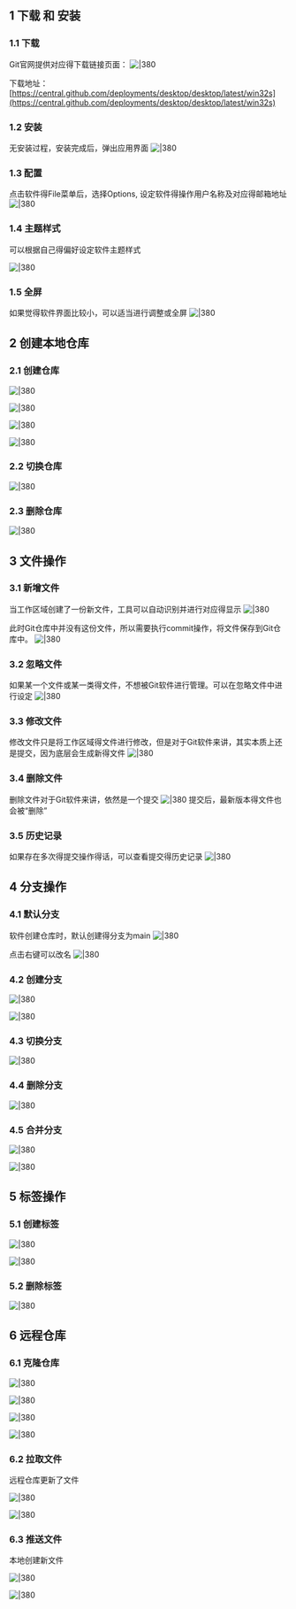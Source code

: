 ## 1 下载 和 安装

### 1.1 下载

Git官网提供对应得下载链接页面：
![|380](https://my-obsidian-image.oss-cn-guangzhou.aliyuncs.com/2024/04/ce79e2dd74a5589fc278f1f5d4447cbf.png)

下载地址：[https://central.github.com/deployments/desktop/desktop/latest/win32s](https://central.github.com/deployments/desktop/desktop/latest/win32s)
### 1.2 安装

无安装过程，安装完成后，弹出应用界面
![|380](https://my-obsidian-image.oss-cn-guangzhou.aliyuncs.com/2024/04/c595b930cf45f2cf6502ed65d4b150c6.png)
### 1.3 配置

点击软件得File菜单后，选择Options, 设定软件得操作用户名称及对应得邮箱地址
![|380](https://my-obsidian-image.oss-cn-guangzhou.aliyuncs.com/2024/04/d7470000c8ad5166494ba095ed012122.png)

### 1.4 主题样式

可以根据自己得偏好设定软件主题样式

![|380](https://my-obsidian-image.oss-cn-guangzhou.aliyuncs.com/2024/04/e90ce3e511650c616d23e6fc6665296a.png)

### 1.5 全屏

如果觉得软件界面比较小，可以适当进行调整或全屏
![|380](https://my-obsidian-image.oss-cn-guangzhou.aliyuncs.com/2024/04/ecde0394779c33d130b90d3da0f0713e.png)

## 2 创建本地仓库

### 2.1 创建仓库

![|380](https://my-obsidian-image.oss-cn-guangzhou.aliyuncs.com/2024/04/226774f90580dcfdc8816a5a9c2550ab.png)

![|380](https://my-obsidian-image.oss-cn-guangzhou.aliyuncs.com/2024/04/c00453448340d379edc10fe9b5b80726.png)

![|380](https://my-obsidian-image.oss-cn-guangzhou.aliyuncs.com/2024/04/d22ea0c5c4f30a885e63b912acbf27eb.png)

![|380](https://my-obsidian-image.oss-cn-guangzhou.aliyuncs.com/2024/04/84c00486137ef6227ae84886b5a276ee.png)

### 2.2 切换仓库

![|380](https://my-obsidian-image.oss-cn-guangzhou.aliyuncs.com/2024/04/cedf1a382f942373f235d4a73312f519.png)

### 2.3 删除仓库

![|380](https://my-obsidian-image.oss-cn-guangzhou.aliyuncs.com/2024/04/b8be4be285fdc46ac5e5d5dacf944c1a.png)

## 3 文件操作

### 3.1 新增文件

当工作区域创建了一份新文件，工具可以自动识别并进行对应得显示
![|380](https://my-obsidian-image.oss-cn-guangzhou.aliyuncs.com/2024/04/d8b4e997636413a2c0f41a8ad8470b14.png)

此时Git仓库中并没有这份文件，所以需要执行commit操作，将文件保存到Git仓库中。
![|380](https://my-obsidian-image.oss-cn-guangzhou.aliyuncs.com/2024/04/315517b753d2e3dcd678b98b1cab342f.png)
### 3.2 忽略文件

如果某一个文件或某一类得文件，不想被Git软件进行管理。可以在忽略文件中进行设定
![|380](https://my-obsidian-image.oss-cn-guangzhou.aliyuncs.com/2024/04/8e9fa741a6831124f1462c2de756edb8.png)

### 3.3 修改文件

修改文件只是将工作区域得文件进行修改，但是对于Git软件来讲，其实本质上还是提交，因为底层会生成新得文件
![|380](https://my-obsidian-image.oss-cn-guangzhou.aliyuncs.com/2024/04/ce6b563f7a3a52c34610d14b4a357269.png)
### 3.4 删除文件

删除文件对于Git软件来讲，依然是一个提交
![|380](https://my-obsidian-image.oss-cn-guangzhou.aliyuncs.com/2024/04/38aa77e5c6ec95106bb01d46084b35f9.png)
提交后，最新版本得文件也会被“删除”

### 3.5 历史记录

如果存在多次得提交操作得话，可以查看提交得历史记录
![|380](https://my-obsidian-image.oss-cn-guangzhou.aliyuncs.com/2024/04/4020317346ceab7d67eea48615a9c0d7.png)

## 4 分支操作

### 4.1 默认分支

软件创建仓库时，默认创建得分支为main
![|380](https://my-obsidian-image.oss-cn-guangzhou.aliyuncs.com/2024/04/122545a9289172fdb9c572caca508064.png)

点击右键可以改名
![|380](https://my-obsidian-image.oss-cn-guangzhou.aliyuncs.com/2024/04/530e97d15abda038d5a2697bd2e669bc.png)

### 4.2 创建分支

![|380](https://my-obsidian-image.oss-cn-guangzhou.aliyuncs.com/2024/04/75fe23645ba03a9b541a60aa03eca285.png)

![|380](https://my-obsidian-image.oss-cn-guangzhou.aliyuncs.com/2024/04/9f185765dcbb5363fe8805ae91d1c614.png)

### 4.3 切换分支

![|380](https://my-obsidian-image.oss-cn-guangzhou.aliyuncs.com/2024/04/b7b955ec1ac0164beeabcae64acf107e.png)

### 4.4 删除分支

![|380](https://my-obsidian-image.oss-cn-guangzhou.aliyuncs.com/2024/04/637e4836d944780c0fcc3e4820afcee9.png)

### 4.5 合并分支

![|380](https://my-obsidian-image.oss-cn-guangzhou.aliyuncs.com/2024/04/1b7049652f326dae04a48be465efd4e1.png)

![|380](https://my-obsidian-image.oss-cn-guangzhou.aliyuncs.com/2024/04/c8320a2c0f8cb67d8e7a9832aca0baa9.png)

## 5 标签操作

### 5.1 创建标签

![|380](https://my-obsidian-image.oss-cn-guangzhou.aliyuncs.com/2024/04/c30c82e72f070074c2c57af4a38691be.png)

![|380](https://my-obsidian-image.oss-cn-guangzhou.aliyuncs.com/2024/04/66c2086848cec548b2dae39fa00255e3.png)

### 5.2 删除标签

![|380](https://my-obsidian-image.oss-cn-guangzhou.aliyuncs.com/2024/04/4ffeec8ed1c9fd10078979cb4c97c46a.png)

## 6 远程仓库

### 6.1 克隆仓库

![|380](https://my-obsidian-image.oss-cn-guangzhou.aliyuncs.com/2024/04/8dfaaace38308fa3d5393b39810d6555.png)

![|380](https://my-obsidian-image.oss-cn-guangzhou.aliyuncs.com/2024/04/eeb32b41cb45175a80d8262fb40d7aa5.png)

![|380](https://my-obsidian-image.oss-cn-guangzhou.aliyuncs.com/2024/04/fd6862935d878be0a946cb16f33381a1.png)

![|380](https://my-obsidian-image.oss-cn-guangzhou.aliyuncs.com/2024/04/7aa445c17ecd6160233b182b8b5dc126.png)

### 6.2 拉取文件

远程仓库更新了文件

![|380](https://my-obsidian-image.oss-cn-guangzhou.aliyuncs.com/2024/04/71387caf4f3d47bd40e8d5796a882061.png)

![|380](https://my-obsidian-image.oss-cn-guangzhou.aliyuncs.com/2024/04/3b665cdf8c3e19d1f393fb5d39b20761.png)

### 6.3 推送文件

本地创建新文件

![|380](https://my-obsidian-image.oss-cn-guangzhou.aliyuncs.com/2024/04/1b703a07b0cb9493fbeac23d1ac869f3.png)

![|380](https://my-obsidian-image.oss-cn-guangzhou.aliyuncs.com/2024/04/fb489ed791bf54c7d21c2b91bec0c002.png)